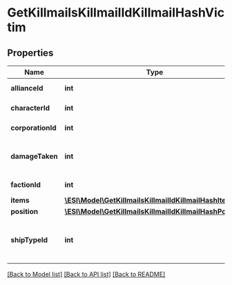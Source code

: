 # GetKillmailsKillmailIdKillmailHashVictim

## Properties
Name | Type | Description | Notes
------------ | ------------- | ------------- | -------------
**allianceId** | **int** | alliance_id integer | [optional] 
**characterId** | **int** | character_id integer | [optional] 
**corporationId** | **int** | corporation_id integer | [optional] 
**damageTaken** | **int** | How much total damage was taken by the victim | 
**factionId** | **int** | faction_id integer | [optional] 
**items** | [**\ESI\Model\GetKillmailsKillmailIdKillmailHashItem1[]**](GetKillmailsKillmailIdKillmailHashItem1.md) | items array | [optional] 
**position** | [**\ESI\Model\GetKillmailsKillmailIdKillmailHashPosition**](GetKillmailsKillmailIdKillmailHashPosition.md) |  | [optional] 
**shipTypeId** | **int** | The ship that the victim was piloting and was destroyed | 

[[Back to Model list]](../README.md#documentation-for-models) [[Back to API list]](../README.md#documentation-for-api-endpoints) [[Back to README]](../README.md)


